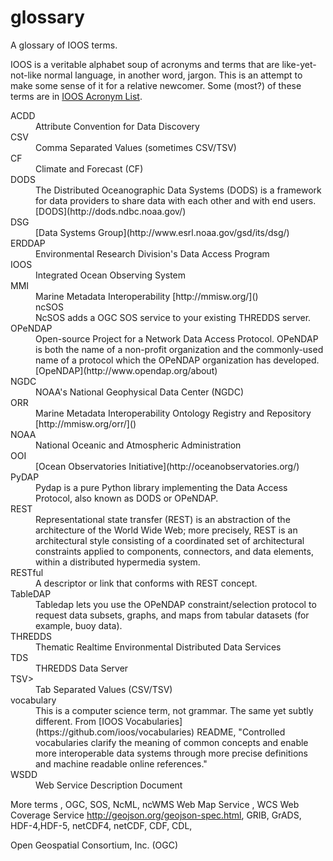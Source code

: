 glossary
========

A glossary of IOOS terms.

IOOS is a veritable alphabet soup of acronyms and terms that are like-yet-not-like normal language, in another word, jargon. 
This is an attempt to make some sense of it for a relative newcomer. Some (most?) of these terms are in [IOOS Acronym List](http://www.ioos.noaa.gov/about/acronym_list.html).


<DL>
  <DT>ACDD
  <DD>Attribute Convention for Data Discovery 
  
  <DT>CSV
  <DD>Comma Separated Values (sometimes CSV/TSV)
  <DT>CF
  <DD>Climate and Forecast (CF)
  
  <DT>DODS
  <DD>The Distributed Oceanographic Data Systems (DODS) is a framework for data providers to share data with each other and with end users. [DODS](http://dods.ndbc.noaa.gov/)
  <DT>DSG
  <DD> [Data Systems Group](http://www.esrl.noaa.gov/gsd/its/dsg/)
  
  <DT>ERDDAP
  <DD>Environmental Research Division's Data Access Program 
  
  <DT>IOOS
  <DD>Integrated Ocean Observing System
  
  <DT>MMI
  <DD> Marine Metadata Interoperability [http://mmisw.org/]()
<DD>ncSOS
<DD>NcSOS adds a OGC SOS service to your existing THREDDS server.
  <DT> OPeNDAP
  <DD>Open-source Project for a Network Data Access Protocol. OPeNDAP is both the name of a non-profit organization and the commonly-used name of a protocol which the OPeNDAP organization has developed. [OpeNDAP](http://www.opendap.org/about)  
  <DT>NGDC
  <DD>NOAA's National Geophysical Data Center (NGDC) 
  <DT>ORR
  <DD> Marine Metadata Interoperability  Ontology Registry and Repository [http://mmisw.org/orr/]()
  <DT>NOAA
  <DD>National Oceanic and Atmospheric Administration

  <DT>OOI
  <DD> [Ocean Observatories Initiative](http://oceanobservatories.org/)
  <DT>PyDAP
  <DD>Pydap is a pure Python library implementing the Data Access Protocol, also known as DODS or OPeNDAP.
  

  <DT>REST
  <DD>Representational state transfer (REST) is an abstraction of the architecture of the World Wide Web; more precisely, REST is an architectural style consisting of a coordinated set of architectural constraints applied to components, connectors, and data elements, within a distributed hypermedia system.
  <DT>RESTful
  <DD>A descriptor or link that conforms with REST concept.
  
  <DT>TableDAP
  <DD>Tabledap lets you use the OPeNDAP constraint/selection protocol to request data subsets, 
graphs, and maps from tabular datasets (for example, buoy data). 
  <DT> THREDDS
  <DD> Thematic Realtime Environmental Distributed Data Services
  <DT>TDS
  <DD> THREDDS Data Server
  <DT>TSV>
  <DD>Tab Separated Values (CSV/TSV)
  
  <DT>vocabulary
  <DD>This is a computer science term, not grammar. The same yet subtly different. From [IOOS Vocabularies](https://github.com/ioos/vocabularies) README, "Controlled vocabularies clarify the meaning of common concepts and enable more interoperable data systems through more precise definitions and machine readable online references."  
  <DT>WSDD
  <DD>Web Service Description Document
</DL>

More terms 
, OGC, SOS,
NcML, ncWMS Web Map Service
, WCS Web Coverage Service
http://geojson.org/geojson-spec.html,
GRIB, GrADS,
HDF-4,HDF-5, netCDF4, netCDF, CDF, CDL, 

Open Geospatial Consortium, Inc. (OGC)
  



